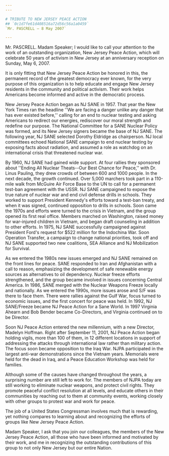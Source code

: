 ```yaml
---
---

# TRIBUTE TO NEW JERSEY PEACE ACTION
## `0c1d7fe61d408516a72d56c56a1a0459`
`Mr. PASCRELL — 8 May 2007`

---
```



Mr. PASCRELL. Madam Speaker; I would like to call your attention to 
the work of an outstanding organization, New Jersey Peace Action, which 
will celebrate 50 years of activism in New Jersey at an anniversary 
reception on Sunday, May 6, 2007.

It is only fitting that New Jersey Peace Action be honored in this, 
the permanent record of the greatest democracy ever known, for the very 
purpose of this organization is to help educate and engage New Jersey 
residents in the community and political activism. Their work helps 
Americans become informed and active in the democratic process.

New Jersey Peace Action began as NJ SANE in 1957. That year the New 
York Times ran the headline ''We are facing a danger unlike any danger 
that has ever existed before,'' calling for an end to nuclear testing 
and asking Americans to redirect our energies, rediscover our moral 
strength and redefine our purpose. The National Committee for a SANE 
Nuclear Policy was formed, and its New Jersey signers became the base 
of NJ SANE. The following year, NJ SANE selected Dorothy Eldridge as 
chairperson. NJ local committees echoed National SANE campaign to end 
nuclear testing by exposing facts about radiation, and assumed a role 
as watchdog on an international crisis that threatened nuclear war.

By 1960, NJ SANE had gained wide support. At four rallies they 
sponsored about ''Ending All Nuclear Theats--Our Best Chance for 
Peace,'' with Dr. Linus Pauling, they drew crowds of between 600 and 
1000 people. In the next decade, the growth continued. Over 5,000 
marchers took part in a 110-mile walk from McGuire Air Force Base to 
the UN to call for a permanent test-ban agreement with the USSR. NJ 
SANE campaigned to expose the true nature of nuclear war and end civil 
defense drills in schools. They worked to support President Kennedy's 
efforts toward a test-ban treaty, and when it was signed, continued 
opposition to drills in schools. Soon came the 1970s and efforts were 
turned to the crisis in Vietnam, and the group opened its first real 
office. Members marched on Washington, raised money for war-injured 
children in Vietnam, and began draft counseling in addition to other 
efforts. In 1975, NJ SANE successfully campaigned against President 
Ford's request for $522 million for the Indochina War. Soon Operation 
Transfer, a campaign to change national priorities, took off and NJ 
SANE supported two new coalitions, SEA Alliance and NJ Mobilization for 
Survival.

As we entered the 1980s new issues emerged and NJ SANE remained on 
the front lines for peace. SANE responded to Iran and Afghanistan with 
a call to reason, emphasizing the development of safe renewable energy 
sources as alternatives to oil dependency. Nuclear freeze efforts 
strengthened, and the group became involved in issues concerning 
Central America. In 1986, SANE merged with the Nuclear Weapons Freeze 
locally and nationally. As we entered the 1990s, more issues arose and 
S/F was there to face them. There were rallies against the Gulf War, 
focus turned to economic issues, and the first concert for peace was 
held. In 1992, NJ SANE/Freeze became NJ Peace Action for a Sane World. 
In 1997 Virginia Ahearn and Bob Bender became Co-Directors, and 
Virginia continued on to be Director.


Soon NJ Peace Action entered the new millennium, with a new Director, 
Madelyn Hoffman. Right after September 11, 2001, NJ Peace Action began 
holding vigils, more than 100 of them, in 12 different locations in 
support of addressing the attacks through international law rather than 
military action. The focus soon became opposition to the Iraq War. NJPA 
participated in the largest anti-war demonstrations since the Vietnam 
years. Memorials were held for the dead in Iraq, and a Peace Education 
Workshop was held for families.

Although some of the causes have changed throughout the years, a 
surprising number are still left to work for. The members of NJPA today 
are still working to eliminate nuclear weapons, and protect civil 
rights. They promote peaceful conflict resolution at all levels, and 
educate others in their communities by reaching out to them at 
community events, working closely with other groups to protest war and 
work for peace.

The job of a United States Congressman involves much that is 
rewarding, yet nothing compares to learning about and recognizing the 
efforts of groups like New Jersey Peace Action.

Madam Speaker, I ask that you join our colleagues, the members of the 
New Jersey Peace Action, all those who have been informed and motivated 
by their work, and me in recognizing the outstanding contributions of 
this group to not only New Jersey but our entire Nation.



